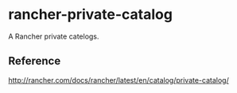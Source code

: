 # rancher-private-catalog
A Rancher private catelogs.

## Reference

http://rancher.com/docs/rancher/latest/en/catalog/private-catalog/
